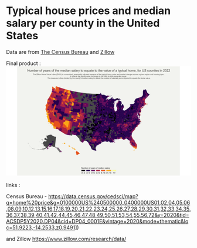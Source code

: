 # Typical house prices and median salary per county in the United States

Data are from [The Census Bureau]([https://data.census.gov/cedsci/map?q=home%20price&g=0100000US%240500000_0400000US01,02,04,05,06,08,09,10,12,13,15,16,17,18,19,20,21,22,23,24,25,26,27,28,29,30,31,32,33,34,35,36,37,38,39,40,41,42,44,45,46,47,48,49,50,51,53,54,55,56,72&y=2020&tid=ACSDP5Y2020.DP04&cid=DP04_0001E&vintage=2020&mode=thematic&loc=51.9223,-14.2533,z0.9491]) and [Zillow]([https://www.zillow.com/research/data/])


Final product :
![Final](https://github.com/PietroViolo/typical_house_prices_county/blob/main/typical_house_prices.png)




links :

Census Bureau - https://data.census.gov/cedsci/map?q=home%20price&g=0100000US%240500000_0400000US01,02,04,05,06,08,09,10,12,13,15,16,17,18,19,20,21,22,23,24,25,26,27,28,29,30,31,32,33,34,35,36,37,38,39,40,41,42,44,45,46,47,48,49,50,51,53,54,55,56,72&y=2020&tid=ACSDP5Y2020.DP04&cid=DP04_0001E&vintage=2020&mode=thematic&loc=51.9223,-14.2533,z0.9491]) 

and Zillow https://www.zillow.com/research/data/

